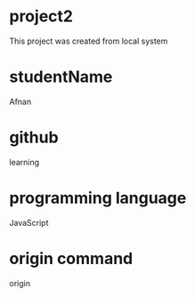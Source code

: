 # project2
This project was created from local system

# studentName
Afnan

# github
 learning

 # programming language
 JavaScript

 # origin command
  origin